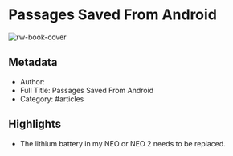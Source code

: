 # Passages Saved From Android

![rw-book-cover](https://readwise-assets.s3.amazonaws.com/static/images/default-book-icon-4.11327a2af05a.png)

## Metadata
- Author: 
- Full Title: Passages Saved From Android
- Category: #articles

## Highlights
- The lithium battery in my NEO or NEO 2 needs to be replaced.
